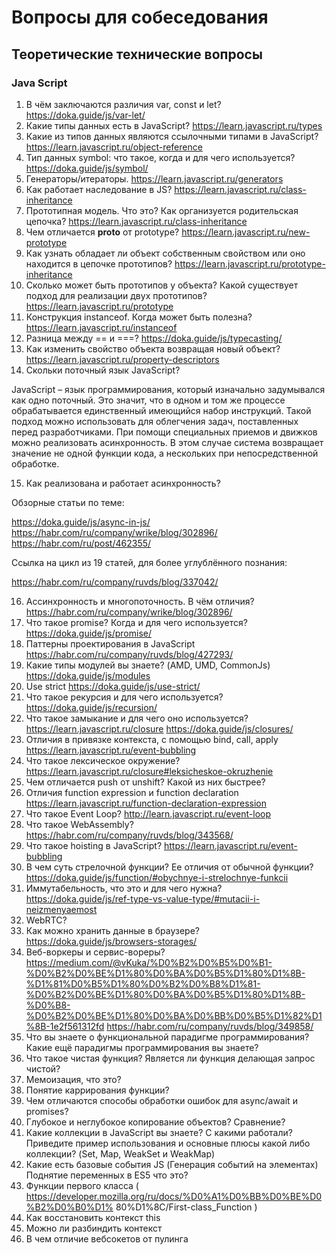 # Вопросы для собеседования

## Теоретические технические вопросы

### Java Script

1. В чём заключаются различия var, const и let? <https://doka.guide/js/var-let/>
2. Какие типы данных есть в JavaScript? <https://learn.javascript.ru/types>
3. Какие из типов данных являются ссылочными типами в JavaScript? <https://learn.javascript.ru/object-reference>
4. Тип данных symbol: что такое, когда и для чего используется? <https://doka.guide/js/symbol/>
5. Генераторы/итераторы. <https://learn.javascript.ru/generators>
6. Как работает наследование в JS? <https://learn.javascript.ru/class-inheritance>
7. Прототипная модель. Что это? Как организуется родительская цепочка?
<https://learn.javascript.ru/class-inheritance>
8. Чем отличается __proto__ от prototype? <https://learn.javascript.ru/new-prototype>
9. Как узнать обладает ли объект собственным свойством или оно находится в цепочке прототипов?
<https://learn.javascript.ru/prototype-inheritance>
10. Сколько может быть прототипов у объекта? Какой существует подход для
реализации двух прототипов? <https://learn.javascript.ru/prototype>
11. Конструкция instanceof. Когда может быть полезна? <https://learn.javascript.ru/instanceof>
12. Разница между == и ===? <https://doka.guide/js/typecasting/>
13. Как изменить свойство объекта возвращая новый объект?
<https://learn.javascript.ru/property-descriptors>
14. Скольки поточный язык JavaScript?

JavaScript – язык программирования, который изначально задумывался как одно поточный. 
Это значит, что в одном и том же процессе обрабатывается единственный имеющийся набор инструкций. 
Такой подход можно использовать для облегчения задач, поставленных перед разработчиками. 
При помощи специальных приемов и движков можно реализовать асинхронность. 
В этом случае система возвращает значение не одной функции кода, а нескольких при непосредственной обработке. 

15. Как реализована и работает асинхронность?

Обзорные статьи по теме:

<https://doka.guide/js/async-in-js/>
<https://habr.com/ru/company/wrike/blog/302896/>
<https://habr.com/ru/post/462355/>

Ссылка на цикл из 19 статей, для более углублённого познания:

<https://habr.com/ru/company/ruvds/blog/337042/>

16. Ассинхронность и многопоточность. В чём отличия?
<https://habr.com/ru/company/wrike/blog/302896/>
17. Что такое promise? Когда и для чего используется?
<https://doka.guide/js/promise/>
18. Паттерны проектирования в JavaScript  
<https://habr.com/ru/company/ruvds/blog/427293/>
19. Какие типы модулей вы знаете? (AMD, UMD, CommonJs)
<https://doka.guide/js/modules>
20. Use strict <https://doka.guide/js/use-strict/>
21. Что такое рекурсия и для чего используется? <https://doka.guide/js/recursion/>
22. Что такое замыкание и для чего оно используется? <br>
<https://learn.javascript.ru/closure>
<https://doka.guide/js/closures/>
23. Отличия в привязке контекста, с помощью bind, call, apply <https://learn.javascript.ru/event-bubbling>
24. Что такое лексическое окружение? <https://learn.javascript.ru/closure#leksicheskoe-okruzhenie>
25. Чем отличается push от unshift? Какой из них быстрее?
26. Отличия function expression и function declaration 
<https://learn.javascript.ru/function-declaration-expression>
27. Что такое Event Loop? <http://learn.javascript.ru/event-loop>
28. Что такое WebAssembly? <https://habr.com/ru/company/ruvds/blog/343568/>
29. Что такое hoisting в JavaScript?
<https://learn.javascript.ru/event-bubbling>
30. В чем суть стрелочной функции? Ее отличия от обычной функции? <https://doka.guide/js/function/#obychnye-i-strelochnye-funkcii>
31. Иммутабельность, что это и для чего нужна? <https://doka.guide/js/ref-type-vs-value-type/#mutacii-i-neizmenyaemost>
32. WebRTC?
33. Как можно хранить данные в браузере? <https://doka.guide/js/browsers-storages/>
34. Веб-воркеры и сервис-вореры?
<https://medium.com/@vKuka/%D0%B2%D0%B5%D0%B1-%D0%B2%D0%BE%D1%80%D0%BA%D0%B5%D1%80%D1%8B-%D1%81%D0%B5%D1%80%D0%B2%D0%B8%D1%81-%D0%B2%D0%BE%D1%80%D0%BA%D0%B5%D1%80%D1%8B-%D0%B8-%D0%B2%D0%BE%D1%80%D0%BA%D0%BB%D0%B5%D1%82%D1%8B-1e2f561312fd>
<https://habr.com/ru/company/ruvds/blog/349858/>
35. Что вы знаете о функциональной парадигме программирования? Какие ещё парадигмы программирования вы знаете?
36. Что такое чистая функция? Является ли функция делающая запрос чистой?
37. Мемоизация, что это?
38. Понятие каррирования функции?
39. Чем отличаются способы обработки ошибок для async/await и promises?
40. Глубокое и неглубокое копирование объектов? Сравнение?
41. Какие коллекции в JavaScript вы знаете? С какими работали? Приведите пример
использования и основные плюсы какой либо коллекции? (Set, Map, WeakSet и
WeakMap)
42. Какие есть базовые события JS (Генерация событий на элементах)
Поднятие переменных в ES5 что это?
43. Функции первого класса
( https://developer.mozilla.org/ru/docs/%D0%A1%D0%BB%D0%BE%D0%B2%D0%B0%D1%
80%D1%8C/First-class_Function )
44. Как восстановить контекст this
45. Можно ли разбиндить контекст
46. В чем отличие вебсокетов от пулинга

